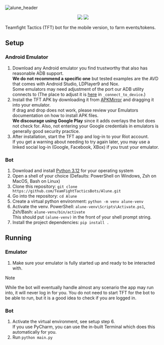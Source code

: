 ![alune_header](https://github.com/TeamFightTacticsBots/Alune/assets/60011425/dd30ed87-c5ca-42eb-810a-da07f6502cf5)
<p align="center">
  <img src="https://img.shields.io/badge/Python-3.12-green" />
  <img src="https://img.shields.io/badge/TFT_Set-11-blue" />
</p>

Teamfight Tactics (TFT) bot for the mobile version, to farm events/tokens.

## Setup

### Android Emulator

1. Download any Android emulator you find trustworthy that also has reasonable ADB support.  
   **We do not recommend a specific one** but tested examples are the AVD that comes with Android Studio, LDPlayer9 and Nox.  
   Some emulators may need adjustment of the port our ADB utility connects to (The place to adjust it is [here](./alune/adb.py) in `_connect_to_device`.)
2. Install the TFT APK by downloading it from [APKMirror](https://www.apkmirror.com/apk/riot-games-inc/teamfight-tactics-league-of-legends-strategy-game/) and dragging it into your emulator.  
   If drag and drop does not work, please review your Emulators documentation on how to install APK files.  
   **We discourage using Google Play** since it adds overlays the bot does not check for. Also, not entering your Google credentials in emulators is generally good security practice.
3. After installation, start the TFT app and log-in to your Riot account.  
   If you get a warning about needing to try again later, you may use a linked social log-in (Google, Facebook, XBox) if you trust your emulator.

### Bot

1. Download and install [Python 3.12](https://www.python.org/downloads/) for your operating system
2. Open a shell of your choice (Defaults: PowerShell on Windows, Zsh on MacOS, Bash on Linux)
3. Clone this repository: `git clone https://github.com/TeamFightTacticsBots/Alune.git`
4. Go into the repository: `cd Alune`
5. Create a virtual python environment: `python -m venv alune-venv`
6. Activate the venv. PowerShell: `alune-venv\Scripts\Activate.ps1`, Zsh/Bash: `alune-venv/bin/activate`  
   This should put `(alune-venv)` in the front of your shell prompt string.
7. Install the project dependencies: `pip install .`

## Running

### Emulator

1. Make sure your emulator is fully started up and ready to be interacted with.

> [!NOTE]
> While the bot will eventually handle almost any scenario the app may run into, it will never log in for you.
> You do not need to start TFT for the bot to be able to run, but it is a good idea to check if you are logged in.

### Bot

1. Activate the virtual environment, see setup step 6.  
   If you use PyCharm, you can use the in-built Terminal which does this automatically for you.
2. Run `python main.py`
